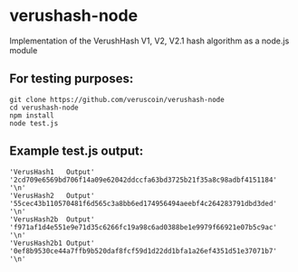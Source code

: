 # verushash-node

Implementation of the VerushHash V1, V2, V2.1 hash algorithm as a node.js module

## For testing purposes:

    git clone https://github.com/veruscoin/verushash-node
    cd verushash-node
    npm install
    node test.js

## Example test.js output:

    'VerusHash1   Output' '2cd709e6569bd706f14a09e62042ddccfa63bd3725b21f35a8c98adbf4151184' '\n'
    'VerusHash2   Output' '55cec43b110570481f6d565c3a8bb6ed174956494aeebf4c264283791dbd3ded' '\n'
    'VerusHash2b  Output' 'f971af1d4e551e9e71d35c6266fc19a98c6ad0388be1e9979f66921e07b5c9ac' '\n'
    'VerusHash2b1 Output' '0ef8b9530ce44a7ffb9b520daf8fcf59d1d22dd1bfa1a26ef4351d51e37071b7' '\n'  

